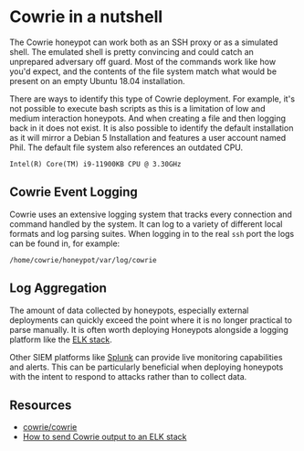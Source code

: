 # Cowrie in a nutshell

The Cowrie honeypot can work both as an SSH proxy or as a simulated shell. The emulated shell is pretty convincing 
and could catch an unprepared adversary off guard. Most of the commands work like how you'd expect, and the contents 
of the file system match what would be present on an empty Ubuntu 18.04 installation. 

There are ways to identify this type of Cowrie deployment. For example, it's not possible to execute bash scripts as 
this is a limitation of low and medium interaction honeypots. And when creating a file and then logging back in it
does not exist. It is also possible to identify the default installation as it will mirror a Debian 5 Installation 
and features a user account named Phil. The default file system also references an outdated CPU.

    Intel(R) Core(TM) i9-11900KB CPU @ 3.30GHz

## Cowrie Event Logging

Cowrie uses an extensive logging system that tracks every connection and command handled by the system. It can log 
to a variety of different local formats and log parsing suites. When logging in to the real `ssh` port the logs can
be found in, for example:

    /home/cowrie/honeypot/var/log/cowrie

## Log Aggregation

The amount of data collected by honeypots, especially external deployments can quickly exceed the point where it is 
no longer practical to parse manually. It is often worth deploying Honeypots alongside a logging platform like the 
[ELK stack](blue-siem:docs/elk/README). 

Other SIEM platforms like [Splunk](blue-siem:docs/splunk/README) can provide live monitoring capabilities and alerts. 
This can be particularly beneficial when deploying honeypots with the intent to respond to attacks rather than to 
collect data.

## Resources

* [cowrie/cowrie](https://github.com/cowrie/cowrie)
* [How to send Cowrie output to an ELK stack](https://cowrie.readthedocs.io/en/latest/elk/README.html)
